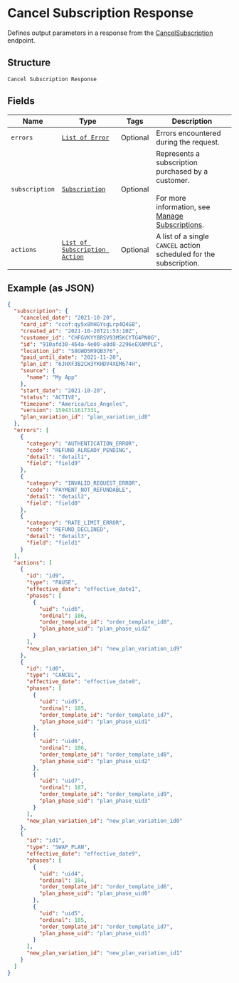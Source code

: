 
# Cancel Subscription Response

Defines output parameters in a response from the
[CancelSubscription](../../doc/api/subscriptions.md#cancel-subscription) endpoint.

## Structure

`Cancel Subscription Response`

## Fields

| Name | Type | Tags | Description |
|  --- | --- | --- | --- |
| `errors` | [`List of Error`](../../doc/models/error.md) | Optional | Errors encountered during the request. |
| `subscription` | [`Subscription`](../../doc/models/subscription.md) | Optional | Represents a subscription purchased by a customer.<br><br>For more information, see<br>[Manage Subscriptions](https://developer.squareup.com/docs/subscriptions-api/manage-subscriptions). |
| `actions` | [`List of Subscription Action`](../../doc/models/subscription-action.md) | Optional | A list of a single `CANCEL` action scheduled for the subscription. |

## Example (as JSON)

```json
{
  "subscription": {
    "canceled_date": "2021-10-20",
    "card_id": "ccof:qy5x8hHGYsgLrp4Q4GB",
    "created_at": "2021-10-20T21:53:10Z",
    "customer_id": "CHFGVKYY8RSV93M5KCYTG4PN0G",
    "id": "910afd30-464a-4e00-a8d8-2296eEXAMPLE",
    "location_id": "S8GWD5R9QB376",
    "paid_until_date": "2021-11-20",
    "plan_id": "6JHXF3B2CW3YKHDV4XEM674H",
    "source": {
      "name": "My App"
    },
    "start_date": "2021-10-20",
    "status": "ACTIVE",
    "timezone": "America/Los_Angeles",
    "version": 1594311617331,
    "plan_variation_id": "plan_variation_id8"
  },
  "errors": [
    {
      "category": "AUTHENTICATION_ERROR",
      "code": "REFUND_ALREADY_PENDING",
      "detail": "detail1",
      "field": "field9"
    },
    {
      "category": "INVALID_REQUEST_ERROR",
      "code": "PAYMENT_NOT_REFUNDABLE",
      "detail": "detail2",
      "field": "field0"
    },
    {
      "category": "RATE_LIMIT_ERROR",
      "code": "REFUND_DECLINED",
      "detail": "detail3",
      "field": "field1"
    }
  ],
  "actions": [
    {
      "id": "id9",
      "type": "PAUSE",
      "effective_date": "effective_date1",
      "phases": [
        {
          "uid": "uid6",
          "ordinal": 186,
          "order_template_id": "order_template_id8",
          "plan_phase_uid": "plan_phase_uid2"
        }
      ],
      "new_plan_variation_id": "new_plan_variation_id9"
    },
    {
      "id": "id0",
      "type": "CANCEL",
      "effective_date": "effective_date0",
      "phases": [
        {
          "uid": "uid5",
          "ordinal": 185,
          "order_template_id": "order_template_id7",
          "plan_phase_uid": "plan_phase_uid1"
        },
        {
          "uid": "uid6",
          "ordinal": 186,
          "order_template_id": "order_template_id8",
          "plan_phase_uid": "plan_phase_uid2"
        },
        {
          "uid": "uid7",
          "ordinal": 187,
          "order_template_id": "order_template_id9",
          "plan_phase_uid": "plan_phase_uid3"
        }
      ],
      "new_plan_variation_id": "new_plan_variation_id0"
    },
    {
      "id": "id1",
      "type": "SWAP_PLAN",
      "effective_date": "effective_date9",
      "phases": [
        {
          "uid": "uid4",
          "ordinal": 184,
          "order_template_id": "order_template_id6",
          "plan_phase_uid": "plan_phase_uid0"
        },
        {
          "uid": "uid5",
          "ordinal": 185,
          "order_template_id": "order_template_id7",
          "plan_phase_uid": "plan_phase_uid1"
        }
      ],
      "new_plan_variation_id": "new_plan_variation_id1"
    }
  ]
}
```

